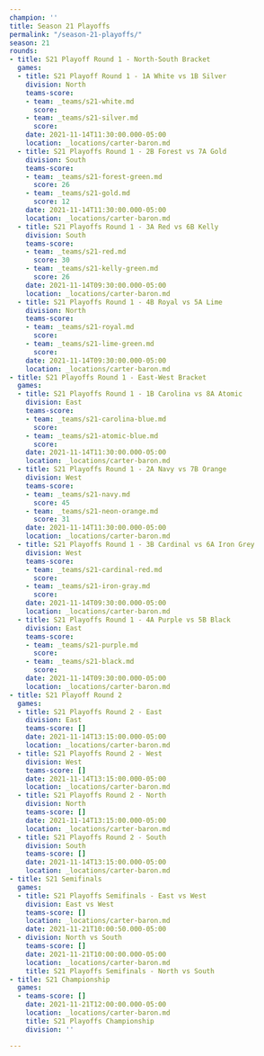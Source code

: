 ```yaml
---
champion: ''
title: Season 21 Playoffs
permalink: "/season-21-playoffs/"
season: 21
rounds:
- title: S21 Playoff Round 1 - North-South Bracket
  games:
  - title: S21 Playoff Round 1 - 1A White vs 1B Silver
    division: North
    teams-score:
    - team: _teams/s21-white.md
      score: 
    - team: _teams/s21-silver.md
      score: 
    date: 2021-11-14T11:30:00.000-05:00
    location: _locations/carter-baron.md
  - title: S21 Playoffs Round 1 - 2B Forest vs 7A Gold
    division: South
    teams-score:
    - team: _teams/s21-forest-green.md
      score: 26
    - team: _teams/s21-gold.md
      score: 12
    date: 2021-11-14T11:30:00.000-05:00
    location: _locations/carter-baron.md
  - title: S21 Playoffs Round 1 - 3A Red vs 6B Kelly
    division: South
    teams-score:
    - team: _teams/s21-red.md
      score: 30
    - team: _teams/s21-kelly-green.md
      score: 26
    date: 2021-11-14T09:30:00.000-05:00
    location: _locations/carter-baron.md
  - title: S21 Playoffs Round 1 - 4B Royal vs 5A Lime
    division: North
    teams-score:
    - team: _teams/s21-royal.md
      score: 
    - team: _teams/s21-lime-green.md
      score: 
    date: 2021-11-14T09:30:00.000-05:00
    location: _locations/carter-baron.md
- title: S21 Playoffs Round 1 - East-West Bracket
  games:
  - title: S21 Playoffs Round 1 - 1B Carolina vs 8A Atomic
    division: East
    teams-score:
    - team: _teams/s21-carolina-blue.md
      score: 
    - team: _teams/s21-atomic-blue.md
      score: 
    date: 2021-11-14T11:30:00.000-05:00
    location: _locations/carter-baron.md
  - title: S21 Playoffs Round 1 - 2A Navy vs 7B Orange
    division: West
    teams-score:
    - team: _teams/s21-navy.md
      score: 45
    - team: _teams/s21-neon-orange.md
      score: 31
    date: 2021-11-14T11:30:00.000-05:00
    location: _locations/carter-baron.md
  - title: S21 Playoffs Round 1 - 3B Cardinal vs 6A Iron Grey
    division: West
    teams-score:
    - team: _teams/s21-cardinal-red.md
      score: 
    - team: _teams/s21-iron-gray.md
      score: 
    date: 2021-11-14T09:30:00.000-05:00
    location: _locations/carter-baron.md
  - title: S21 Playoffs Round 1 - 4A Purple vs 5B Black
    division: East
    teams-score:
    - team: _teams/s21-purple.md
      score: 
    - team: _teams/s21-black.md
      score: 
    date: 2021-11-14T09:30:00.000-05:00
    location: _locations/carter-baron.md
- title: S21 Playoff Round 2
  games:
  - title: S21 Playoffs Round 2 - East
    division: East
    teams-score: []
    date: 2021-11-14T13:15:00.000-05:00
    location: _locations/carter-baron.md
  - title: S21 Playoffs Round 2 - West
    division: West
    teams-score: []
    date: 2021-11-14T13:15:00.000-05:00
    location: _locations/carter-baron.md
  - title: S21 Playoffs Round 2 - North
    division: North
    teams-score: []
    date: 2021-11-14T13:15:00.000-05:00
    location: _locations/carter-baron.md
  - title: S21 Playoffs Round 2 - South
    division: South
    teams-score: []
    date: 2021-11-14T13:15:00.000-05:00
    location: _locations/carter-baron.md
- title: S21 Semifinals
  games:
  - title: S21 Playoffs Semifinals - East vs West
    division: East vs West
    teams-score: []
    location: _locations/carter-baron.md
    date: 2021-11-21T10:00:50.000-05:00
  - division: North vs South
    teams-score: []
    date: 2021-11-21T10:00:00.000-05:00
    location: _locations/carter-baron.md
    title: S21 Playoffs Semifinals - North vs South
- title: S21 Championship
  games:
  - teams-score: []
    date: 2021-11-21T12:00:00.000-05:00
    location: _locations/carter-baron.md
    title: S21 Playoffs Championship
    division: ''

---
```

